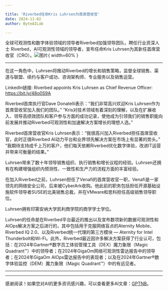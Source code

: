 ```yaml
---

title: 'Riverbed任命Kris Luhrsen为首席营收官'
date: 2024-11-02
author: ByteAILab

---
```


全球可观测性和数字体验领域的领导者Riverbed加强领导团队，聘任行业资深人士
Riverbed，AI可观测性领域的领导者，宣布任命Kris Luhrsen为其新任首席营收官（CRO）。![图片](https://ai-techpark.com/wp-content/uploads/2024/10/Riverbed-960x540.jpg){ width=60% }

---
在这一角色中，Luhrsen将推动Riverbed的增长和销售策略，监督全球销售、渠道与联盟、续约与客户成功、咨询架构师、专业服务以及销售运营。

LinkedIn链接: Riverbed appoints Kris Luhrsen as Chief Revenue Officer: https://bit.ly/48o0S9A

Riverbed首席执行官Dave Donatelli表示：“我们非常高兴欢迎Kris Luhrsen作为首席营收官加入我们的团队。” “Kris对技术领域有着深刻的理解，以及在扩展收入、领导高绩效团队和客户参与方面的成功记录，使他成为引领我们的销售职能向前发展并推动Riverbed可观测性和加速解决方案增长的理想人选。”

Riverbed首席营收官Kris Luhrsen表示：“我很高兴加入Riverbed担任首席营收官，此时正值Riverbed AI动力平台和业界领先解决方案在市场上有显著的势头。” “我期待支持成千上万的客户，他们每天依赖Riverbed优化数字体验，改进IT运营并带来可衡量的结果。”

Luhrsen带来了数十年领导销售组织、执行销售和增长议程的经验。Luhrsen还拥有在构建增强组织内预测性、一致性和生产力的流程方面的丰富经验。

在加入Riverbed之前，Luhrsen担任了Venafi的首席营收官一职，Venafi是一家领先的网络安全公司，后来被CyberArk收购。他此前的职务包括担任开源基础设施软件领导者SUSE的北美销售总裁，并在VMware和思科担任高级销售领导职位。

Luhrsen拥有印第安纳大学凯利商学院的商学学士学位。

Luhrsen的任命是在Riverbed平台最近的推出以及宣布数项新的数据可观测性和AIOps解决方案之后进行的，其中包括用于克服网络盲点的Aternity Mobile、Riverbed IQ 2.0、以及Riverbed统一代理的第三方模块 — Aternity for Intel Thunderbolt和Wi-Fi。此外，Riverbed最近因许多解决方案获得了行业认可，包括：在2024年Gartner®数字员工体验管理工具（DEX）魔力象限（Magic Quadrant™）中的领导者；在2024年GigaOm网络可观测性雷达报告中的领导者；在2024年GigaOm AIOps雷达报告中的表现者；以及在2024年Gartner®数字体验监控（DEM）魔力象限（Magic Quadrant™）中的有远见者。


---
---
感谢阅读！如果您对AI的更多资讯感兴趣，可以查看更多AI文章：[GPTNB](https://gptnb.com)。